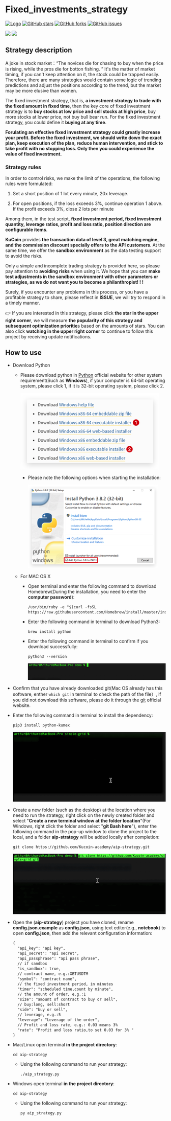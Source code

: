 # Fixed_investments_strategy

[![Logo](https://img.shields.io/badge/KuCoin-KuMex-yellowgreen?style=flat-square)](https://github.com/Kucoin-academy/Guide)
[![GitHub stars](https://img.shields.io/github/stars/Kucoin-academy/aip-strategy.svg?label=Stars&style=flat-square)](https://github.com/Kucoin-academy/aip-strategy)
[![GitHub forks](https://img.shields.io/github/forks/Kucoin-academy/aip-strategy.svg?label=Fork&style=flat-square)](https://github.com/Kucoin-academy/aip-strategy)
[![GitHub issues](https://img.shields.io/github/issues/Kucoin-academy/aip-strategy.svg?label=Issue&style=flat-square)](https://github.com/Kucoin-academy/aip-strategy/issues)

[![](https://img.shields.io/badge/lang-English-informational.svg?longCache=true&style=flat-square)](README.md)
[![](https://img.shields.io/badge/lang-Chinese-red.svg?longCache=true&style=flat-square)](README_CN.md)

## Strategy description

A joke in stock market：“The novices die for chasing to buy when the price is rising, while the pros die for botton fishing. ”  It's the matter of market timing, if you can't keep attention on it, the stock could be trapped easily. Therefore, there are many strategies would contain some logic of trending predictions and adjust the positions according to the trend, but the market may be more elusive than women.

The fixed investment strategy, that is, **a investment strategy to trade with the fixed amount in fixed time**, then the key core of fixed investment strategy is to **buy stocks at low price and sell stocks at high price**, buy more stocks at lower price, not buy bull bear run. For the fixed investment strategy, you could define it **buying at any time**.

 **Forulating an effective fixed investment strategy could greatly increase your profit. Before the fixed investment, we should write down the exact plan, keep execution of the plan, reduce human intervention, and stick to take profit with no stopping loss. Only then you could experience the value of fixed investment.**   

### Strategy rules

In order to control risks, we make the limit of the operations, the following rules were formulated:  

1. Set a short position of 1 lot every minute, 20x leverage.  

2. For open positions, if the loss exceeds 3%, continue operation 1 above. If the profit exceeds 3%, close 2 lots per minute  

   

Among them, in the test script, **fixed investment period, fixed investment quantity, leverage ratios, profit and loss ratio, position direction are configurable items**. 



**KuCoin** provides **the transaction data of level 3, great matching engine, and the commission discount specially offers to the API customers**. At the same time, we offer the **sandbox environment** as the data testing support to avoid the risks.

Only a simple and incomplete trading strategy is provided here, so please pay attention to **avoiding risks** when using it. We hope that you can **make test adjustments in the sandbox environment with other parameters or strategies,  as we do not want you to become a philanthropist! ! !**

Surely, if you encounter any problems in this process, or you have a profitable strategy to share, please reflect in **ISSUE**, we will try to respond in a timely manner. 

:point_right: If you are interested in this strategy, please click **the star in the upper right corner**, we will  measure **the popularity of this strategy and subsequent optimization prioritie**s based on the amounts of stars. You can also click **watching in the upper right corner** to continue to follow this project by receiving update notifications. 

## How to use

* Download Python

  * Please download python in [Python](https://www.python.org/) official website for other system requirement(Such as **Windows**), if your computer is 64-bit operating system, please click 1, if it is 32-bit operating system, please click 2.

    <img src="./img/python_download.png" style="zoom:50%" />

    * Please note the following options when starting the installation:

      <img src="./img/python_win.png" style="zoom:40%" />

  * For MAC OS X

    * Open terminal and enter the following command to download Homebrew(During the installation, you need to enter the **computer password**):

      ```shell
      /usr/bin/ruby -e "$(curl -fsSL https://raw.githubusercontent.com/Homebrew/install/master/install)"
      ```

    * Enter the following command in terminal to download Python3:

      ```shell
      brew install python
      ```

    * Enter the following command in terminal to confirm if you download successfully:

      ```shell
      python3 --version
      ```

      ![](./img/python_version.gif)

* Confirm that you have already downloaded git(Mac OS  already has this software, enther `which git` in terminal to check the path of the file）, if you did not download this software, please do it through the [git](https://git-scm.com/) official website.

* Enter the following command in terminal to install the dependency:

  ```shell script
  pip3 install python-kumex
  ```

  ![pip_install](./img/pip_install.gif)
  
* Create a new folder (such as the desktop) at the location where you need to run the strategy, right click on the newly created folder and select "**Create a new terminal window at the folder location**"(For Windows, right click the folder and select "**git Bash here**"), enter the following command in the pop-up window to clone the project to the local, and a folder **aip-strategy** will be added locally after completion:
  
  ```shell
  git clone https://github.com/Kucoin-academy/aip-strategy.git
  ```
  
  ![git_clone](./img/git_clone.gif)
  
* Open the (**aip-strategy**) project you have cloned,  rename **config.json.example** as **config.json**, using text editor(e.g., **notebook**) to open **config.json**, then add the relevant configuration information: 

  ```
  {
    "api_key": "api key",
    "api_secret": "api secret",
    "api_passphrase": "api pass phrase",
    // if sandbox
    "is_sandbox": true,
    // contract name, e.g.:XBTUSDTM 
    "symbol": "contract name",
    // the fixed investment period, in minutes
    "timer": "scheduled time,count by minute",
    // the amount of order, e.g.:1
    "size": "amount of contract to buy or sell",
    // buy:long, sell:short  
    "side": "buy or sell",
    // leverage, e.g.:5  
    "leverage": "Leverage of the order",
    // Profit and loss rate, e.g.: 0.03 means 3%  
    "rate": "Profit and loss ratio,to set 0.03 for 3% "
  }
  ```
  
* Mac/Linux open terminal **in the project directory**: 

  ```shell
  cd aip-strategy
  ```
  * Using the following command to run your strategy:
  
    ```shell
    ./aip_strategy.py
    ```
  
* Windows open terminal **in the project directory**: 

  ```shell
  cd aip-strategy
  ```
  * Using the following command to run your strategy:
  
    ```shell
    py aip_strategy.py
    ```
  
  

